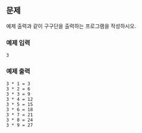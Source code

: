## 문제

예제 출력과 같이 구구단을 출력하는 프로그램을 작성하시오.

### 예제 입력

```
3
```

### 예제 출력

```
3 * 1 = 3
3 * 2 = 6
3 * 3 = 9
3 * 4 = 12
3 * 5 = 15
3 * 6 = 18
3 * 7 = 21
3 * 8 = 24
3 * 9 = 27
```
